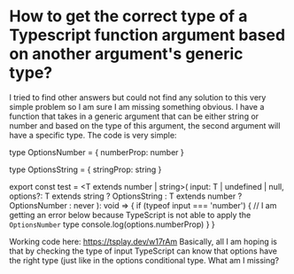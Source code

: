 
# How to get the correct type of a Typescript function argument based on another argument's generic type?

I tried to find other answers but could not find any solution to this very simple problem so I am sure I am missing something obvious.
I have a function that takes in a generic argument that can be either string or number and based on the type of this argument, the second argument will have a specific type. The code is very simple:

type OptionsNumber = {
  numberProp: number
}

type OptionsString = {
  stringProp: string
}

export const test = <T extends number | string>(
  input: T | undefined | null,
  options?: T extends string
    ? OptionsString
    : T extends number
    ? OptionsNumber 
    : never
): void => {
  if (typeof input === 'number') {
    // I am getting an error below because TypeScript is not able to apply the `OptionsNumber` type
    console.log(options.numberProp)
  }
}

Working code here: https://tsplay.dev/w17rAm
Basically, all I am hoping is that by checking the type of input TypeScript can know that options have the right type (just like in the options conditional type.
What am I missing?

        